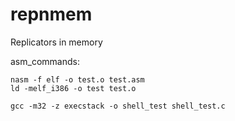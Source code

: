 repnmem
=======

Replicators in memory


asm_commands:

    nasm -f elf -o test.o test.asm
    ld -melf_i386 -o test test.o

    gcc -m32 -z execstack -o shell_test shell_test.c
